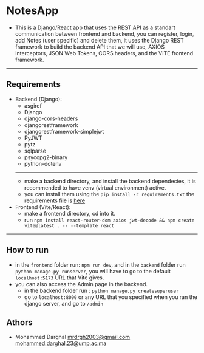 # NotesApp
- This is a Django/React app that uses the REST API as a standart communication between frontend and backend, you can register, login, add Notes (user specific) and delete them, it uses the Django REST framework to build the backend API that we will use, AXIOS interceptors, JSON Web Tokens, CORS headers, and the VITE frontend framework.
---
## Requirements
- Backend (Django):
  - asgiref
  - Django
  - django-cors-headers
  - djangorestframework
  - djangorestframework-simplejwt
  - PyJWT
  - pytz
  - sqlparse
  - psycopg2-binary
  - python-dotenv
  ---
  - make a backend directory, and install the backend dependecies, it is recommended to have venv (virtual environment) active.
  - you can install them using the `pip install -r requirements.txt` the requirements file is <a href="https://github.com/Mrdrgh/Django_Pjs/blob/main/NotesApp/backend/backend/requirements.txt">here</a>
- Frontend (Vite/React):
  - make a frontend directory, cd into it.
  - run `npm install react-router-dom axios jwt-decode && npm create vite@latest . -- --template react`
---
## How to run
- in the `frontend` folder run: `npm run dev`, and in the `backend` folder run `python manage.py runserver`, you will have to go to the default `localhost:5173` URL that Vite gives.
- you can also access the Admin page in the backend.
  - in the backend folder run : `python manage.py createsuperuser`
  - go to `localhost:8000` or any URL that you specified when you ran the django server, and go to `/admin`

## Athors
- Mohammed Darghal <mrdrgh2003@gmail.com> <mohammed.darghal.23@ump.ac.ma>


